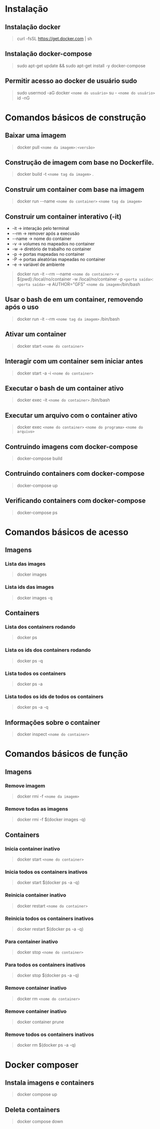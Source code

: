 # Instalação

## Instalação docker

> curl -fsSL https://get.docker.com | sh

## Instalação docker-compose

> sudo apt-get update && sudo apt-get install -y docker-compose

## Permitir acesso ao docker de usuário sudo

> sudo usermod -aG docker `<nome do usuário>`
> su - `<nome do usuário>`
> id -nG

# Comandos básicos de construção

## Baixar uma imagem

> docker pull `<nome da imagem>:<versão>`

## Construção de imagem com base no Dockerfile.

> docker build -t `<nome tag da imagem>` .

## Construir um container com base na imagem

> docker run --name `<nome do container>` `<nome tag da imagem>`

## Construir um container interativo (-it)

* -it -> interação pelo terminal
* --rm -> remover após a execusão
* --name -> nome do container
* -v -> volumes no mapeados no container
* -w -> diretório de trabalho no container
* -p -> portas mapeadas no container
* -P -> portas aleatórias mapeadas no container
* -e -> variável de ambiente

> docker run -it --rm --name `<nome do container>` -v ${pwd}:/local/no/container -w /local/no/container -p `<porta saída>`:`<porta saída>` -e AUTHOR="GFS" `<nome da imagem>`/bin/bash

## Usar o bash de em um container, removendo após o uso

> docker run -it --rm `<nome tag da imagem>` /bin/bash

## Ativar um container

> docker start `<nome do container>`

## Interagir com um container sem iniciar antes

> docker start -a -i `<nome do container>`

## Executar o bash de um container ativo

> docker exec -it `<nome do container>` /bin/bash

## Executar um arquivo com o container ativo

> docker exec `<nome do container>` `<nome do programa>` `<nome do arquivo>`

## Contruindo imagens com docker-compose

> docker-compose build

## Contruindo containers com docker-compose

> docker-compose up

## Verificando containers com docker-compose

> docker-compose ps

# Comandos básicos de acesso

## Imagens

### Lista das images

> docker images

### Lista ids das images

> docker images -q

## Containers

### Lista dos containers rodando

> docker ps

### Lista os ids dos containers rodando

> docker ps -q

### Lista todos os containers

> docker ps -a

### Lista todos os ids de todos os containers

> docker ps -a -q

## Informações sobre o container

> docker inspect `<nome do container>`

# Comandos básicos de função

## Imagens

### Remove imagem

> docker rmi -f `<nome da imagem>`

### Remove todas as imagens

> docker rmi -f $(docker images -q)

## Containers

### Inicia container inativo

> docker start `<nome do container>`

### Inicia todos os containers inativos

> docker start $(docker ps -a -q)

### Reinicia container inativo

> docker restart `<nome do container>`

### Reinicia todos os containers inativos

> docker restart $(docker ps -a -q)

### Para container inativo

> docker stop `<nome do container>`

### Para todos os containers inativos

> docker stop $(docker ps -a -q)

### Remove container inativo

> docker rm `<nome do container>`

### Remove container inativo

> docker container prune

### Remove todos os containers inativos

> docker rm $(docker ps -a -q)

# Docker composer

## Instala imagens e containers

> docker compose up

## Deleta containers

> docker compose down
